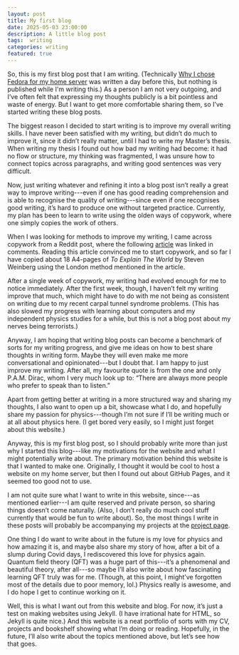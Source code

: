 ```yaml
---
layout: post
title: My first blog
date: 2025-05-03 23:00:00
description: A little blog post
tags:  writing
categories: writing
featured: true
---
```



So, this is my first blog post that I am writing. (Technically [Why I chose Fedora for my home server](/blog/2025/why-I-chose-fedora/) was written a day before this, but nothing is published while I'm writing this.) As a person I am not very outgoing, and I’ve often felt that expressing my thoughts publicly is a bit pointless and waste of energy. But I want to get more comfortable sharing them, so I’ve started writing these blog posts. 

The biggest reason I decided to start writing is to improve my overall writing skills. I have never been satisfied with my writing, but didn’t do much to improve it, since it didn’t really matter, until I had to write my Master’s thesis. When writing my thesis I found out how bad my writing had become: it had no flow or structure, my thinking was fragmented, I was unsure how to connect topics across paragraphs, and writing good sentences was very difficult.

Now, just writing whatever and refining it into a blog post isn’t really a great way to improve writing---even if one has good reading comprehension and is able to recognise the quality of writing---since even if one recognises good writing, it’s hard to produce one without targeted practice. Currently, my plan has been to learn to write using the olden ways of copywork, where one simply copies the work of others.

When I was looking for methods to improve my writing, I came across copywork from a Reddit post, where the following [article](https://www.artofmanliness.com/career-wealth/career/want-to-become-a-better-writer-copy-the-work-of-others/) was linked in comments. Reading this article convinced me to start copywork, and so far I have copied about 18 A4-pages of *To Explain The World* by Steven Weinberg using the London method mentioned in the article.

After a single week of copywork, my writing had evolved enough for me to notice immediately. After the first week, though, I haven’t felt my writing improve that much, which might have to do with me not being as consistent on writing due to my recent carpal tunnel syndrome problems. (This has also slowed my progress with learning about computers and my independent physics studies for a while, but this is not a blog post about my nerves being terrorists.) 

Anyway, I am hoping that writing blog posts can become a benchmark of sorts for my writing progress, and give me ideas on how to best share thoughts in writing form. Maybe they will even make me more conversational and opinionated---but I doubt that. I am happy to just improve my writing. After all, my favourite quote is from the one and only P.A.M. Dirac, whom I very much look up to: “There are always more people who prefer to speak than to listen.”

Apart from getting better at writing in a more structured way and sharing my thoughts, I also want to open up a bit, showcase what I do, and hopefully share my passion for physics---though I’m not sure if I’ll be writing much or at all about physics here. (I get bored very easily, so I might just forget about this website.)

Anyway, this is my first blog post, so I should probably write more than just why I started this blog---like my motivations for the website and what I might potentially write about. The primary motivation behind this website is that I wanted to make one. Originally, I thought it would be cool to host a website on my home server, but then I found out about GitHub Pages, and it seemed too good not to use.

I am not quite sure what I want to write in this website, since---as mentioned earlier---I am quite reserved and private person, so sharing things doesn’t come naturally. (Also, I don’t really do much cool stuff currently that would be fun to write about). So, the most things I write in these posts will probably be accompanying my projects at the [project page](/projects). 

One thing I do want to write about in the future is my love for physics and how amazing it is, and maybe also share my story of how, after a bit of a slump during Covid days, I rediscovered this love for physics again. Quantum field theory (QFT) was a huge part of this---it’s a phenomenal and beautiful theory, after all---so maybe I’ll also write about how fascinating learning QFT truly was for me. (Though, at this point, I might’ve forgotten most of the details due to poor memory, lol.) Physics really is awesome, and I do hope I get to continue working on it.

Well, this is what I want out from this website and blog. For now, it’s just a test on making websites using Jekyll. (I have irrational hate for HTML, so Jekyll is quite nice.) And this website is a neat portfolio of sorts with my CV, projects and bookshelf showing what I’m doing or reading. Hopefully, in the future, I’ll also write about the topics mentioned above, but let’s see how that goes.











